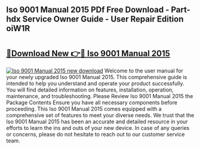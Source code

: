 ## Iso 9001 Manual 2015 PDf Free Download - Part-hdx Service Owner Guide - User Repair Edition oiW1R

# <h2><a href="http://cf2245.oget.top/?id=Iso+9001+Manual+2015">🔗Download New 👉🔴 Iso 9001 Manual 2015</a></h2>

[![Iso 9001 Manual 2015 new download](https://i.imgur.com/5g1atiW.png)](http://cf2245.oget.top/?id=Iso+9001+Manual+2015)
Welcome to the user manual for your newly upgraded Iso 9001 Manual 2015. This comprehensive guide is intended to help you understand and operate your product successfully. You will find detailed information on features, installation, operation, maintenance, and troubleshooting. Please Review Iso 9001 Manual 2015 the Package Contents Ensure you have all necessary components before proceeding. This Iso 9001 Manual 2015 comes equipped with a comprehensive set of features to meet your diverse needs. We trust that the Iso 9001 Manual 2015 has been an accurate and detailed resource in your efforts to learn the ins and outs of your new device. In case of any queries or concerns, please do not hesitate to reach out to our customer service team.
